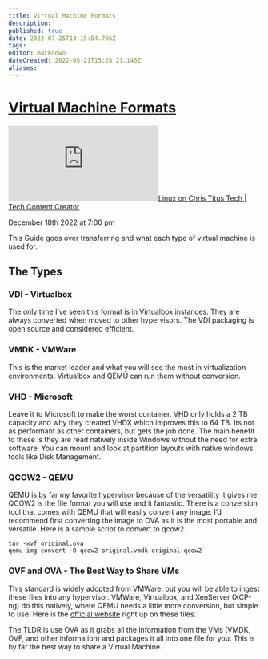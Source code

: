 ```yaml
---
title: Virtual Machine Formats
description: 
published: true
date: 2022-07-25T13:15:54.706Z
tags: 
editor: markdown
dateCreated: 2022-05-21T15:28:21.146Z
aliases:
---
```

# [Virtual Machine Formats](https://christitus.com/virtual-machine-formats/ "See on original website")

[![✇](https://freshrss.commsnet.org/f.php?e35a1391)Linux on Chris Titus Tech | Tech Content Creator](https://freshrss.commsnet.org/i/?get=f_7 "Filter") 

December 18th 2022 at 7:00 pm

This Guide goes over transferring and what each type of virtual machine is used for.

## The Types

### VDI - Virtualbox

The only time I’ve seen this format is in Virtualbox instances. They are always converted when moved to other hypervisors. The VDI packaging is open source and considered efficient.

### VMDK - VMWare

This is the market leader and what you will see the most in virtualization environments. Virtualbox and QEMU can run them without conversion.

### VHD - Microsoft

Leave it to Microsoft to make the worst container. VHD only holds a 2 TB capacity and why they created VHDX which improves this to 64 TB. Its not as performant as other containers, but gets the job done. The main benefit to these is they are read natively inside Windows without the need for extra software. You can mount and look at partition layouts with native windows tools like Disk Management.

### QCOW2 - QEMU

QEMU is by far my favorite hypervisor because of the versatility it gives me. QCOW2 is the file format you will use and it fantastic. There is a conversion tool that comes with QEMU that will easily convert any image. I’d recommend first converting the image to OVA as it is the most portable and versatile. Here is a sample script to convert to qcow2.

```
tar -xvf original.ova
qemu-img convert -O qcow2 original.vmdk original.qcow2
```

### OVF and OVA - The Best Way to Share VMs

This standard is widely adopted from VMWare, but you will be able to ingest these files into any hypervisor. VMWare, Virtualbox, and XenServer (XCP-ng) do this natively, where QEMU needs a little more conversion, but simple to use. Here is the [official website](https://docs.vmware.com/en/VMware-vSphere/7.0/com.vmware.vsphere.vm_admin.doc/GUID-AE61948B-C2EE-436E-BAFB-3C7209088552.html) right up on these files.

The TLDR is use OVA as it grabs all the information from the VMs (VMDK, OVF, and other information) and packages it all into one file for you. This is by far the best way to share a Virtual Machine.